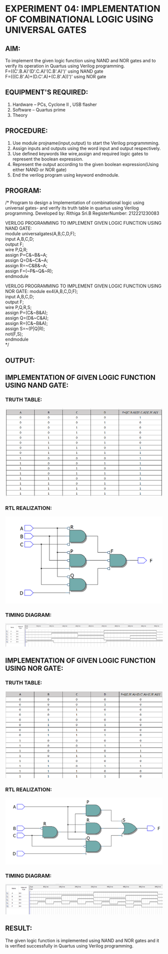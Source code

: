 # EXPERIMENT 04: IMPLEMENTATION OF COMBINATIONAL LOGIC USING UNIVERSAL GATES
## AIM:
To implement the given logic function using NAND and NOR gates and to verify its operation in Quartus using Verilog programming.  
F=((C'.B.A)'(D'.C.A)'(C.B'.A)')' using NAND gate  
F=(((C.B'.A)+(D.C'.A)+(C.B'.A))')' using NOR gate  

## EQUIPMENT'S REQUIRED:
1. Hardware – PCs, Cyclone II , USB flasher
2. Software – Quartus prime
3. Theory
 
## PROCEDURE:
1. Use module projname(input,output) to start the Verilog programmming.  
2. Assign inputs and outputs using the word input and output respectively.  
3. Use defined keywords like wire,assign and required logic gates to represent the boolean expression.  
4. Represent the output according to the given boolean expression(Using either NAND or NOR gate) 
5. End the verilog program using keyword endmodule.  


## PROGRAM:
/*
Program to design a Implementation of combinational logic using universal gates-  and verify its truth table in quartus using Verilog programming.
Developed by: Rithiga Sri.B
RegisterNumber:  212221230083


VERILOG PROGRAMMING TO IMPLEMENT GIVEN LOGIC FUNCTION USING NAND GATE:  
module universalgates(A,B,C,D,F);  
input A,B,C,D;  
output F;  
wire P,Q,R;  
assign P=C&~B&~A;  
assign Q=D&~C&~A;  
assign R=~C&B&~A;  
assign F=(~P&~Q&~R);  
endmodule  

VERILOG PROGRAMMING TO IMPLEMENT GIVEN LOGIC FUNCTION USING NOR GATE:
module ex4(A,B,C,D,F);  
input A,B,C,D;  
output F;  
wire P,Q,R,S;  
assign P=(C&~B&A);  
assign Q=(D&~C&A);  
assign R=(C&~B&A);  
assign S=~(P|Q|R);  
not(F,S);  
endmodule  
*/

## OUTPUT:
## IMPLEMENTATION OF GIVEN LOGIC FUNCTION USING NAND GATE:
### TRUTH TABLE:
![output](./nandtruth.png)
###  RTL REALIZATION:
![output](./nand.png)
### TIMING DIAGRAM:
![output](./nandtiming.jpeg)
## IMPLEMENTATION OF GIVEN LOGIC FUNCTION USING NOR GATE:
### TRUTH TABLE:
![output](./nortruth.png)
###  RTL REALIZATION:
![output](./nor.png)
### TIMING DIAGRAM:
![output](./nortiming.png)

## RESULT:
The given logic function is implemented using NAND and NOR gates and it is verified successfully in Quartus using Verilog programming.

 
